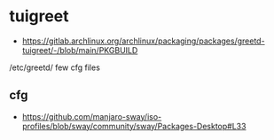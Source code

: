 # tuigreet

* https://gitlab.archlinux.org/archlinux/packaging/packages/greetd-tuigreet/-/blob/main/PKGBUILD

/etc/greetd/
    few cfg files

## cfg

* https://github.com/manjaro-sway/iso-profiles/blob/sway/community/sway/Packages-Desktop#L33

